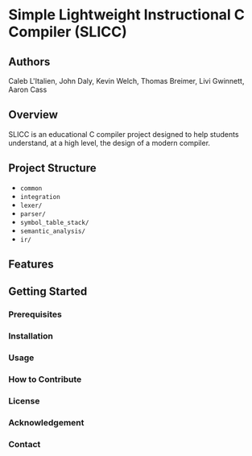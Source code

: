 # Simple Lightweight Instructional C Compiler (SLICC)

## Authors
Caleb L'Italien, John Daly, Kevin Welch, Thomas Breimer, Livi Gwinnett, Aaron Cass

## Overview
SLICC is an educational C compiler project designed to help students understand, at a high level, the design of a modern compiler.

## Project Structure
- `common`
- `integration`
- `lexer/`
- `parser/`
- `symbol_table_stack/`
- `semantic_analysis/`
- `ir/`

## Features

## Getting Started
### Prerequisites


### Installation

### Usage

### How to Contribute

### License

### Acknowledgement

### Contact
